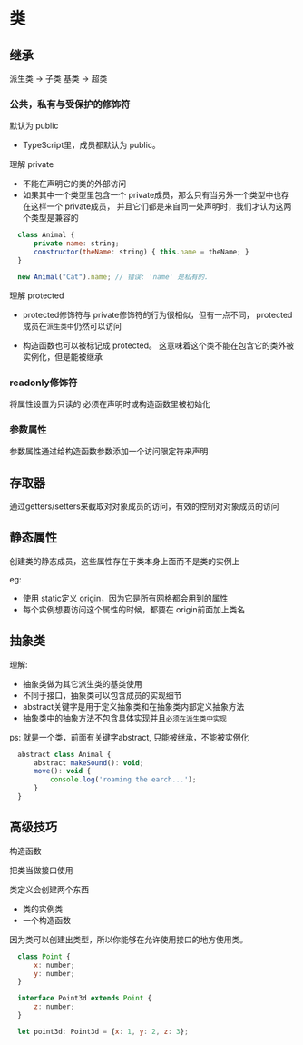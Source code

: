 # 类

## 继承

派生类 -> 子类
基类 -> 超类


### 公共，私有与受保护的修饰符

默认为 public

  * TypeScript里，成员都默认为 public。

理解 private

  * 不能在声明它的类的外部访问
  * 如果其中一个类型里包含一个 private成员，那么只有当另外一个类型中也存在这样一个 private成员， 并且它们都是来自同一处声明时，我们才认为这两个类型是兼容的
```javascript
  class Animal {
      private name: string;
      constructor(theName: string) { this.name = theName; }
  }

  new Animal("Cat").name; // 错误: 'name' 是私有的.

```

理解 protected

  * protected修饰符与 private修饰符的行为很相似，但有一点不同， protected成员在`派生类中`仍然可以访问

  * 构造函数也可以被标记成 protected。 这意味着这个类不能在包含它的类外被实例化，但是能被继承



### readonly修饰符

将属性设置为只读的
必须在声明时或构造函数里被初始化


### 参数属性

参数属性通过给构造函数参数添加一个访问限定符来声明



## 存取器

通过getters/setters来截取对对象成员的访问，有效的控制对对象成员的访问


## 静态属性

创建类的静态成员，这些属性存在于类本身上面而不是类的实例上

eg: 
  * 使用 static定义 origin，因为它是所有网格都会用到的属性
  * 每个实例想要访问这个属性的时候，都要在 origin前面加上类名


## 抽象类

理解: 
 * 抽象类做为其它派生类的基类使用
 * 不同于接口，抽象类可以包含成员的实现细节
 * abstract关键字是用于定义抽象类和在抽象类内部定义抽象方法
 * 抽象类中的抽象方法不包含具体实现并且`必须在派生类中实现`

 ps: 就是一个类，前面有关键字abstract, 只能被继承，不能被实例化

```javascript
  abstract class Animal {
      abstract makeSound(): void;
      move(): void {
          console.log('roaming the earch...');
      }
  }
```


## 高级技巧

构造函数

把类当做接口使用

  类定义会创建两个东西

  * 类的实例类
  * 一个构造函数

  因为类可以创建出类型，所以你能够在允许使用接口的地方使用类。

```javascript
  class Point {
      x: number;
      y: number;
  }

  interface Point3d extends Point {
      z: number;
  }

  let point3d: Point3d = {x: 1, y: 2, z: 3};
```
